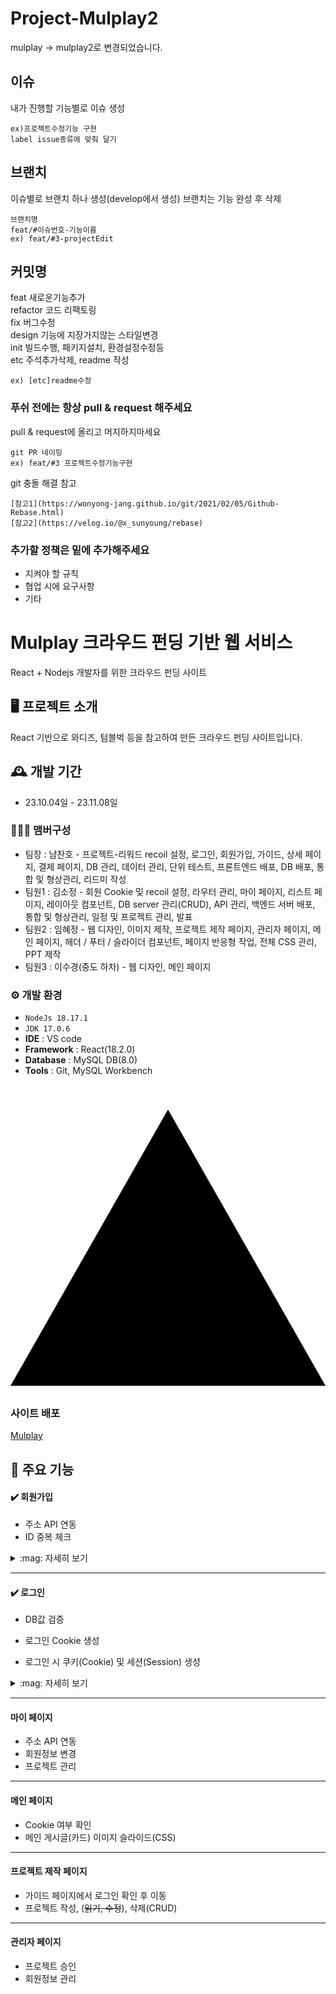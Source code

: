 # Project-Mulplay2

mulplay -> mulplay2로 변경되었습니다.


## 이슈
내가 진행할 기능별로 이슈 생성
```
ex)프로젝트수정기능 구현 
label issue종류에 맞춰 달기 
```
## 브랜치

이슈별로 브랜치 하나 생성(develop에서 생성)
브랜치는 기능 완성 후 삭제  
```
브랜치명
feat/#이슈번호-기능이름
ex) feat/#3-projectEdit
```
## 커밋명

feat     새로운기능추가 <br/>
refactor 코드 리팩토링<br/>
fix      버그수정<br/>
design   기능에 지장가지않는 스타일변경<br/>
init     빌드수행, 패키지설치, 환경설정수정등 <br/>
etc      주석추가삭제, readme 작성
```
ex) [etc]readme수정
```

### 푸쉬 전에는 항상 pull & request 해주세요

pull & request에 올리고 머지하지마세요

```
git PR 네이밍
ex) feat/#3 프로젝트수정기능구현
```


git 충돌 해결 참고
```
[참고1](https://wonyong-jang.github.io/git/2021/02/05/Github-Rebase.html)
[참고2](https://velog.io/@x_sunyoung/rebase)
```

### 추가할 정책은 밑에 추가해주세요

* 지켜야 할 규칙
* 협업 시에 요구사항
* 기타



# Mulplay 크라우드 펀딩 기반 웹 서비스
React + Nodejs 개발자를 위한 크라우드 펀딩 사이트


## 🖥️ 프로젝트 소개
React 기반으로 와디즈, 텀블벅 등을 참고하여 만든 크라우드 펀딩 사이트입니다.
<br>

## 🕰️ 개발 기간
* 23.10.04일 - 23.11.08일

### 🧑‍🤝‍🧑 맴버구성
 - 팀장  : 남찬호 - 프로젝트-리워드 recoil 설정, 로그인, 회원가입, 가이드, 상세 페이지, 결제 페이지, DB 관리, 데이터 관리, 단위 테스트, 프론트엔드 배포, DB 배포, 통합 및 형상관리, 리드미 작성
 - 팀원1 : 김소정 - 회원 Cookie 및 recoil 설정, 라우터 관리, 마이 페이지, 리스트 페이지, 레이아웃 컴포넌트, DB server 관리(CRUD), API 관리, 백엔드 서버 배포, 통합 및 형상관리, 일정 및 프로젝트 관리, 발표
 - 팀원2 : 임혜정 - 웹 디자인, 이미지 제작, 프로젝트 제작 페이지, 관리자 페이지, 메인 페이지, 헤더 / 푸터 / 슬라이더 컴포넌트, 페이지 반응형 작업, 전체 CSS 관리, PPT 제작
 - 팀원3 : 이수경(중도 하차) - 웹 디자인, 메인 페이지

### ⚙️ 개발 환경
- `NodeJs 18.17.1`
- `JDK 17.0.6`
- **IDE** : VS code
- **Framework** : React(18.2.0)
- **Database** : MySQL DB(8.0)
- **Tools** : Git, MySQL Workbench

### <svg role="img" viewBox="0 0 24 24" xmlns="http://www.w3.org/2000/svg"><title>Vercel</title><path d="M24 22.525H0l12-21.05 12 21.05z"/></svg> 사이트 배포
[Mulplay](https://mulplay.vercel.app/)

## 📌 주요 기능

#### :heavy_check_mark: 회원가입

- 주소 API 연동
- ID 중복 체크

<details>
    <summary>:mag: 자세히 보기</summary>

<!-- summary 아래 한칸 공백 두고 내용 삽입 -->


---

:computer: Code
    <details>
        <summary>Signup.js</summary>

       __데이터 입력 코드__
       ```js
       const currentDate = new Date();
  const formattedDate = `${currentDate.getFullYear()}-${String(
    currentDate.getMonth() + 1
  ).padStart(2, "0")}-${String(currentDate.getDate()).padStart(2, "0")}`;
  const navigate = useNavigate();

  const [data, setData] = useState({
    user_id: "",
    user_pw: "",
    user_name: "",
    user_phone: "",
    user_address: "",
    user_regdate: formattedDate,
    user_sns: 0,
    img_no: 1,
  });

  // 주소 변경을 포함하여 모든 입력 변경을 다루는 handleChange 함수
  const handleChange = (e) => {
    const { name, value } = e.target;
    setData({
      ...data,
      [name]: value,
    });
  };

  const handleSubmit = async (e) => {
    e.preventDefault();

    const isEmpty = Object.values(data).some((value) => value === "");
    if (isEmpty) {
      Swal.fire({
        icon: "warning",
        title: "모든 필드를 입력해주세요.",
        text: "다시 확인해주세요.",
        showCancelButton: false,
        confirmButtonColor: "#EE833E",
        confirmButtonText: "OK",
      });

      return; // 빈 필드가 있을 경우 함수 종료
    }

    try {
      const response = await axios.post(
        "http://localhost:3300/register/signup",
        data
      );
      console.log("요청 성공:", response);
      Swal.fire({
        icon: "success",
        title: "회원가입이 완료되었습니다.",
        text: "로그인페이지로 이동합니다.",
        showCancelButton: false,
        confirmButtonColor: "#EE833E",
        confirmButtonText: "OK",
      });
      navigate("/login");
    } catch (error) {
      console.log(data);
      console.error("요청 실패:", error);
    }
  };
       ```

       __주소 API__
       ```js
       
  // 주소 입력 값이 변경될 때 user_address에 해당 값을 설정합니다.
  const handleAddressChange = (e) => {
    setInputAddressValue(e.target.value);
    setData({
      ...data,
      user_address: e.target.value,
    });
  };

  // 주소 api
  const [modalState, setModalState] = useState(false);
  const [inputAddressValue, setInputAddressValue] = useState("");
  const [inputZipCodeValue, setInputZipCodeValue] = useState("");

  useEffect(() => {
    setData((prevData) => ({
      ...prevData,
      user_address: inputAddressValue,
    }));
    console.log(inputAddressValue);
  }, [inputAddressValue]);
  const openModal = () => {
    setModalState(true);
  };

  const closeModal = () => {
    setModalState(false);
  };

  const handleZipCode = (event) => {
    setInputZipCodeValue(event.target.value);
  };
       ```
   </details>

#### :camera: View
   <details>
    <summary>Image</summary>

   회원가입창
    ![image](https://github.com/project-mulplay/project-mulplay2/assets/98729958/296bb910-c5d7-47ea-a8e1-0c7930120e17)

   알람
   ![image](https://github.com/project-mulplay/project-mulplay2/assets/98729958/99557994-3eb4-4207-8d28-d7df21a45e87)
   ![image](https://github.com/project-mulplay/project-mulplay2/assets/98729958/db5c777c-fdaf-4928-973b-202260cd04d9)


   
   주소 입력 모달창
   ![image](https://github.com/project-mulplay/project-mulplay2/assets/98729958/69264808-5113-416f-b129-0f70a2834f64)
   </details>
</details>

---

#### :heavy_check_mark: 로그인
- DB값 검증
- 로그인 Cookie 생성

- 로그인 시 쿠키(Cookie) 및 세션(Session) 생성

<details>
    <summary>:mag: 자세히 보기</summary>

<!-- summary 아래 한칸 공백 두고 내용 삽입 -->

- 로그인 시 axios를 사용하여 비동기 방식으로 DB에 저장된 ID와 PW를 가져와
  사용자가 입력한 값과 비교해서 값이 일치할 때 로그인 허용
- 로그인 성공 시 Cookies.token 생성 및 메인 페이지로 이동
  
  ![image](https://github.com/project-mulplay/project-mulplay2/assets/98729958/736c65ec-78ca-4d23-a1db-ab36b032c3a7)

  로그인 실패
  ![image](https://github.com/project-mulplay/project-mulplay2/assets/98729958/9be36ab3-fa71-4020-8b0b-813368553420)

  로그인 성공
  ![image](https://github.com/project-mulplay/project-mulplay2/assets/98729958/974dad00-0861-4aef-84b2-2f8f65c78224)

</details>

---

#### 마이 페이지
- 주소 API 연동
- 회원정보 변경
- 프로젝트 관리

---

#### 메인 페이지
- Cookie 여부 확인
- 메인 게시글(카드) 이미지 슬라이드(CSS)

---

#### 프로젝트 제작 페이지
- 가이드 페이지에서 로그인 확인 후 이동
- 프로젝트 작성, (~~읽기, 수정~~), 삭제(CRUD)

---

#### 관리자 페이지 
- 프로젝트 승인
- 회원정보 관리
